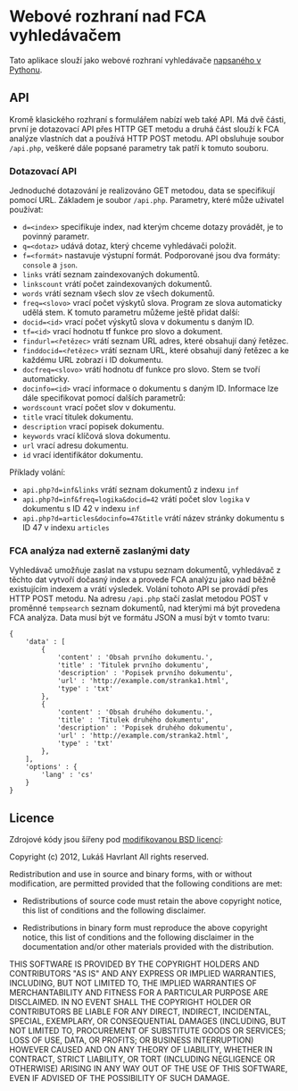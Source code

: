 # Webové rozhraní nad FCA vyhledávačem
Tato aplikace slouží jako webové rozhraní vyhledávače [napsaného v Pythonu](https://github.com/havrlant/fca-search).

## API
Kromě klasického rozhraní s formulářem nabízí web také API. Má dvě části, první je dotazovací API přes HTTP GET metodu a druhá část slouží k FCA analýze vlastních dat a používá HTTP POST metodu. API obsluhuje soubor `/api.php`, veškeré dále popsané parametry tak patří k tomuto souboru. 

### Dotazovací API
Jednoduché dotazování je realizováno GET metodou, data se specifikují pomocí URL. Základem je soubor `/api.php`. Parametry, které může uživatel používat:

- `d=<index>` specifikuje index, nad kterým chceme dotazy provádět, je to povinný parametr. 
- `q=<dotaz>` udává dotaz, který chceme vyhledávači položit. 
- `f=<formát>` nastavuje výstupní formát. Podporované jsou dva formáty: `console` a `json`. 
- `links` vrátí seznam zaindexovaných dokumentů.
- `linkscount` vrátí počet zaindexovaných dokumentů.
- `words` vrátí seznam všech slov ze všech dokumentů.
- `freq=<slovo>` vrací počet výskytů slova. Program ze slova automaticky udělá stem. K tomuto parametru můžeme ještě přidat další:
 - `docid=<id>` vrací počet výskytů slova v dokumentu s daným ID. 
 - `tf=<id>` vrací hodnotu tf funkce pro slovo a dokument. 
- `findurl=<řetězec>` vrátí seznam URL adres, které obsahují daný řetězec.
- `finddocid=<řetězec>` vrátí seznam URL, které obsahují daný řetězec a ke každému URL zobrazí i ID dokumentu.
- `docfreq=<slovo>` vrátí hodnotu df funkce pro slovo. Stem se tvoří automaticky.
- `docinfo=<id>` vrací informace o dokumentu s daným ID. Informace lze dále specifikovat pomocí dalších parametrů:
 - `wordscount` vrací počet slov v dokumentu.
 - `title` vrací titulek dokumentu.
 - `description` vrací popisek dokumentu.
 - `keywords` vrací klíčová slova dokumentu.
 - `url` vrací adresu dokumentu.
 - `id` vrací identifikátor dokumentu.

 Příklady volání:

 - `api.php?d=inf&links` vrátí seznam dokumentů z indexu `inf`
 - `api.php?d=inf&freq=logika&docid=42` vrátí počet slov `logika` v dokumentu s ID 42 v indexu `inf`
 - `api.php?d=articles&docinfo=47&title` vrátí název stránky dokumentu s ID 47 v indexu `articles`


### FCA analýza nad externě zaslanými daty

Vyhledávač umožňuje zaslat na vstupu seznam dokumentů, vyhledávač z těchto dat vytvoří dočasný index a provede FCA analýzu jako nad běžně existujícím indexem a vrátí výsledek. Volání tohoto API se provádí přes HTTP POST metodu. Na adresu `/api.php` stačí zaslat metodou POST v proměnné `tempsearch` seznam dokumentů, nad kterými má být provedena FCA analýza. Data musí být ve formátu JSON a musí být v tomto tvaru: 

 	{
		'data' : [
			{
				'content' : 'Obsah prvního dokumentu.',
				'title' : 'Titulek prvního dokumentu',
				'description' : 'Popisek prvního dokumentu',
				'url' : 'http://example.com/stranka1.html',
				'type' : 'txt'
			}, 
			{
				'content' : 'Obsah druhého dokumentu.',
				'title' : 'Titulek druhého dokumentu',
				'description' : 'Popisek druhého dokumentu',
				'url' : 'http://example.com/stranka2.html',
				'type' : 'txt'
			}, 
		],
		'options' : {
			'lang' : 'cs'
		}
	}

## Licence

Zdrojové kódy jsou šířeny pod [modifikovanou BSD licencí](http://www.opensource.org/licenses/bsd-license.php): 

Copyright (c) 2012, Lukáš Havrlant
All rights reserved.

Redistribution and use in source and binary forms, with or without modification, are permitted provided that the following conditions are met:

- Redistributions of source code must retain the above copyright notice, this list of conditions and the following disclaimer.

- Redistributions in binary form must reproduce the above copyright notice, this list of conditions and the following disclaimer in the documentation and/or other materials provided with the distribution.

THIS SOFTWARE IS PROVIDED BY THE COPYRIGHT HOLDERS AND CONTRIBUTORS "AS IS" AND ANY EXPRESS OR IMPLIED WARRANTIES, INCLUDING, BUT NOT LIMITED TO, THE IMPLIED WARRANTIES OF MERCHANTABILITY AND FITNESS FOR A PARTICULAR PURPOSE ARE DISCLAIMED. IN NO EVENT SHALL THE COPYRIGHT HOLDER OR CONTRIBUTORS BE LIABLE FOR ANY DIRECT, INDIRECT, INCIDENTAL, SPECIAL, EXEMPLARY, OR CONSEQUENTIAL DAMAGES (INCLUDING, BUT NOT LIMITED TO, PROCUREMENT OF SUBSTITUTE GOODS OR SERVICES; LOSS OF USE, DATA, OR PROFITS; OR BUSINESS INTERRUPTION) HOWEVER CAUSED AND ON ANY THEORY OF LIABILITY, WHETHER IN CONTRACT, STRICT LIABILITY, OR TORT (INCLUDING NEGLIGENCE OR OTHERWISE) ARISING IN ANY WAY OUT OF THE USE OF THIS SOFTWARE, EVEN IF ADVISED OF THE POSSIBILITY OF SUCH DAMAGE.